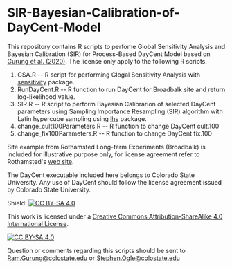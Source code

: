 # SIR-Bayesian-Calibration-of-DayCent-Model
This repository contains R scripts to perfome Global Sensitivity Analysis and Bayesian Calibration (SIR) for Process-Based DayCent Model based on [Gurung et al. (2020)]( [https://www.sciencedirect.com/science/article/pii/S0016706120310375?via%3Dihub). The license only apply to the following R scripts. 
1. GSA.R -- R script for performing Glogal Sensitivity Analysis with [sensitivity](https://cran.r-project.org/web/packages/sensitivity/index.html) package.   
2. RunDayCent.R -- R function to run DayCent for Broadbalk site and return log-likelihood value.
3. SIR.R -- R script to perform Bayesian Calibrarion of selected DayCent parameters using Sampling Importance Resampling (SIR) algorithm with Latin hypercube sampling using [lhs](https://cran.r-project.org/web/packages/lhs/index.html) package. 
4. change_cult100Parameters.R -- R function to change DayCent cult.100
5. change_fix100Parameters.R -- R function to change DayCent fix.100

Site example from Rothamsted Long-term Experiments (Broadbalk) is included for illustrative purpose only, for license agreement refer to Rothamsted's [web site](https://www.era.rothamsted.ac.uk/). 

The DayCent executable included here belongs to Colorado State University. Any use of DayCent should follow the license agreement issued by Colorado State University.

Shield: [![CC BY-SA 4.0][cc-by-sa-shield]][cc-by-sa]

This work is licensed under a
[Creative Commons Attribution-ShareAlike 4.0 International License][cc-by-sa].

[![CC BY-SA 4.0][cc-by-sa-image]][cc-by-sa]

[cc-by-sa]: http://creativecommons.org/licenses/by-sa/4.0/
[cc-by-sa-image]: https://licensebuttons.net/l/by-sa/4.0/88x31.png
[cc-by-sa-shield]: https://img.shields.io/badge/License-CC%20BY--SA%204.0-lightgrey.svg

Question or comments regarding this scripts should be sent to Ram.Gurung@colostate.edu or Stephen.Ogle@colostate.edu
